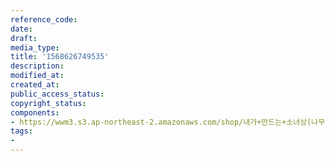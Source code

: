 ```yaml
---
reference_code: 
date: 
draft: 
media_type: 
title: '1568626749535'
description: 
modified_at: 
created_at: 
public_access_status: 
copyright_status: 
components:
- https://wwm3.s3.ap-northeast-2.amazonaws.com/shop/내가+만드는+소녀상(나무)/나무소녀상/소녀상/1568626749535.jpg
tags:
- 
---
```

